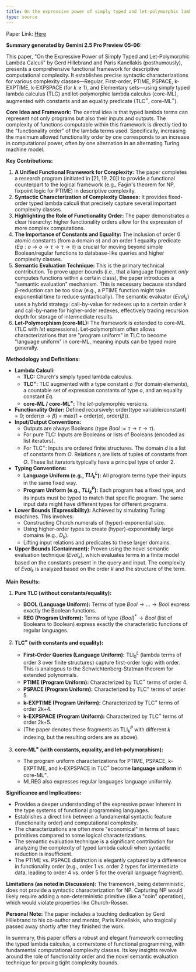 ```yaml
---
title: On the expressive power of simply typed and let-polymorphic lambda calculi
type: source
---
```


Paper Link: [Here](../papers/On%20the%20Expressive%20Power%20of%20Simply%20Typed%20and%20Let-Polymorphic%20Lambda%20Calculi.pdf.pdf)

**Summary generated by Gemini 2.5 Pro Preview 05-06:**

This paper, "On the Expressive Power of Simply Typed and Let-Polymorphic Lambda Calculi" by Gerd Hillebrand and Paris Kanellakis (posthumously), presents a comprehensive functional framework for descriptive computational complexity. It establishes precise syntactic characterizations for various complexity classes—Regular, First-order, PTIME, PSPACE, k-EXPTIME, k-EXPSPACE (for $k \geq 1$), and Elementary sets—using simply typed lambda calculus (TLC) and let-polymorphic lambda calculus (core-ML), augmented with constants and an equality predicate (TLC$^=$, core-ML$^=$).

**Core Idea and Framework:**
The central idea is that typed lambda terms can represent not only programs but also their inputs and outputs. The complexity of functions computable within this framework is directly tied to the "functionality order" of the lambda terms used. Specifically, increasing the maximum allowed functionality order by one corresponds to an increase in computational power, often by one alternation in an alternating Turing machine model.

**Key Contributions:**

1.  **A Unified Functional Framework for Complexity:** The paper completes a research program (initiated in [21, 19, 20]) to provide a functional counterpart to the logical framework (e.g., Fagin's theorem for NP, fixpoint logic for PTIME) in descriptive complexity.
2.  **Syntactic Characterization of Complexity Classes:** It provides fixed-order typed lambda calculi that precisely capture several important complexity classes.
3.  **Highlighting the Role of Functionality Order:** The paper demonstrates a clear hierarchy: higher functionality orders allow for the expression of more complex computations.
4.  **The Importance of Constants and Equality:** The inclusion of order 0 atomic constants (from a domain $o$) and an order 1 equality predicate ($Eq: o \rightarrow o \rightarrow \tau \rightarrow \tau \rightarrow \tau$) is crucial for moving beyond simple Boolean/regular functions to database-like queries and higher complexity classes.
5.  **Semantic Evaluation Technique:** This is the primary technical contribution. To prove upper bounds (i.e., that a language fragment *only* computes functions within a certain class), the paper introduces a "semantic evaluation" mechanism. This is necessary because standard $\beta$-reduction can be too slow (e.g., a PTIME function might take exponential time to reduce syntactically). The semantic evaluator ($Eval_k$) uses a hybrid strategy: call-by-value for redexes up to a certain order $k$ and call-by-name for higher-order redexes, effectively trading recursion depth for storage of intermediate results.
6.  **Let-Polymorphism (core-ML):** The framework is extended to core-ML (TLC with $let$ expressions). Let-polymorphism often allows characterizations that are "program uniform" in TLC to become "language uniform" in core-ML, meaning inputs can be typed more generally.

**Methodology and Definitions:**

*   **Lambda Calculi:**
    *   **TLC:** Church's simply typed lambda calculus.
    *   **TLC$^=$:** TLC augmented with a type constant $o$ (for domain elements), a countable set of expression constants of type $o$, and an equality constant $Eq$.
    *   **core-ML / core-ML$^=$:** The $let$-polymorphic versions.
*   **Functionality Order:** Defined recursively: order(type variable/constant) = 0; order($\alpha \rightarrow \beta$) = max(1 + order($\alpha$), order($\beta$)).
*   **Input/Output Conventions:**
    *   Outputs are always Booleans (type $Bool := \tau \rightarrow \tau \rightarrow \tau$).
    *   For pure TLC: Inputs are Booleans or lists of Booleans (encoded as list iterators).
    *   For TLC$^=$: Inputs are ordered finite structures. The domain $d$ is a list of constants from $O$. Relations $r_i$ are lists of tuples of constants from $O$. These list iterators typically have a principal type of order 2.
*   **Typing Conventions:**
    *   **Language Uniform (e.g., $TLI_k^L$):** All program terms type their inputs in the same fixed way.
    *   **Program Uniform (e.g., $TLI_k^P$):** Each program has a fixed type, and its inputs must be typed to match that specific program. The same input data might have different types for different programs.
*   **Lower Bounds (Expressibility):** Achieved by simulating Turing machines. This involves:
    *   Constructing Church numerals of (hyper)-exponential size.
    *   Using higher-order types to create (hyper)-exponentially large domains (e.g., $D_k$).
    *   Lifting input relations and predicates to these larger domains.
*   **Upper Bounds (Containment):** Proven using the novel semantic evaluation technique ($Eval_k$), which evaluates terms in a finite model based on the constants present in the query and input. The complexity of $Eval_k$ is analyzed based on the order $k$ and the structure of the term.

**Main Results:**

1.  **Pure TLC (without constants/equality):**
    *   **BOOL (Language Uniform):** Terms of type $Bool \rightarrow ... \rightarrow Bool$ express exactly the Boolean functions.
    *   **REG (Program Uniform):** Terms of type $\{Bool\}^* \rightarrow Bool$ (list of Booleans to Boolean) express exactly the characteristic functions of regular languages.

2.  **TLC$^=$ (with constants and equality):**
    *   **First-Order Queries (Language Uniform):** TLI$_0^L$ (lambda terms of order 3 over finite structures) capture first-order logic with order. This is analogous to the Schwichtenberg-Statman theorem for extended polynomials.
    *   **PTIME (Program Uniform):** Characterized by TLC$^=$ terms of order 4.
    *   **PSPACE (Program Uniform):** Characterized by TLC$^=$ terms of order 5.
    *   **k-EXPTIME (Program Uniform):** Characterized by TLC$^=$ terms of order 2k+4.
    *   **k-EXPSPACE (Program Uniform):** Characterized by TLC$^=$ terms of order 2k+5.
    *   (The paper denotes these fragments as TLI$_k^P$ with different $k$ indexing, but the resulting orders are as above).

3.  **core-ML$^=$ (with constants, equality, and let-polymorphism):**
    *   The program uniform characterizations for PTIME, PSPACE, k-EXPTIME, and k-EXPSPACE in TLC$^=$ become **language uniform** in core-ML$^=$.
    *   MLREG also expresses regular languages language uniformly.

**Significance and Implications:**

*   Provides a deeper understanding of the expressive power inherent in the type systems of functional programming languages.
*   Establishes a direct link between a fundamental syntactic feature (functionality order) and computational complexity.
*   The characterizations are often more "economical" in terms of basic primitives compared to some logical characterizations.
*   The semantic evaluation technique is a significant contribution for analyzing the complexity of typed lambda calculi when syntactic reduction is insufficient.
*   The PTIME vs. PSPACE distinction is elegantly captured by a difference in functionality order (e.g., order 1 vs. order 2 types for intermediate data, leading to order 4 vs. order 5 for the overall language fragment).

**Limitations (as noted in Discussion):**
The framework, being deterministic, does not provide a syntactic characterization for NP. Capturing NP would likely require adding a non-deterministic primitive (like a "coin" operation), which would violate properties like Church-Rosser.

**Personal Note:**
The paper includes a touching dedication by Gerd Hillebrand to his co-author and mentor, Paris Kanellakis, who tragically passed away shortly after they finished the work.

In summary, this paper offers a robust and elegant framework connecting the typed lambda calculus, a cornerstone of functional programming, with fundamental computational complexity classes. Its key insights revolve around the role of functionality order and the novel semantic evaluation technique for proving tight complexity bounds.
